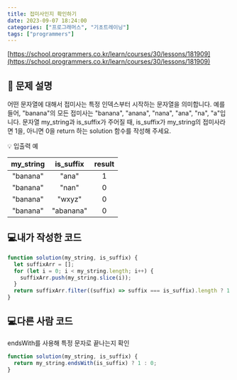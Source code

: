 ```yaml
---
title: 접미사인지 확인하기
date: 2023-09-07 18:24:00
categories: ["프로그래머스", "기초트레이닝"]
tags: ["programmers"]
---
```


[https://school.programmers.co.kr/learn/courses/30/lessons/181909](https://school.programmers.co.kr/learn/courses/30/lessons/181909)

## 📔 문제 설명

어떤 문자열에 대해서 접미사는 특정 인덱스부터 시작하는 문자열을 의미합니다. 예를 들어, "banana"의 모든 접미사는 "banana", "anana", "nana", "ana", "na", "a"입니다.
문자열 my_string과 is_suffix가 주어질 때, is_suffix가 my_string의 접미사라면 1을, 아니면 0을 return 하는 solution 함수를 작성해 주세요.

💡 입출력 예

| my_string | is_suffix | result |
| :-------: | :-------: | :----: |
| "banana"  |   "ana"   |   1    |
| "banana"  |   "nan"   |   0    |
| "banana"  |  "wxyz"   |   0    |
| "banana"  | "abanana" |   0    |

## 💻내가 작성한 코드

```js
function solution(my_string, is_suffix) {
  let suffixArr = [];
  for (let i = 0; i < my_string.length; i++) {
    suffixArr.push(my_string.slice(i));
  }
  return suffixArr.filter((suffix) => suffix === is_suffix).length ? 1 : 0;
}
```

## 💻다른 사람 코드

endsWith를 사용해 특정 문자로 끝나는지 확인

```js
function solution(my_string, is_suffix) {
  return my_string.endsWith(is_suffix) ? 1 : 0;
}
```
